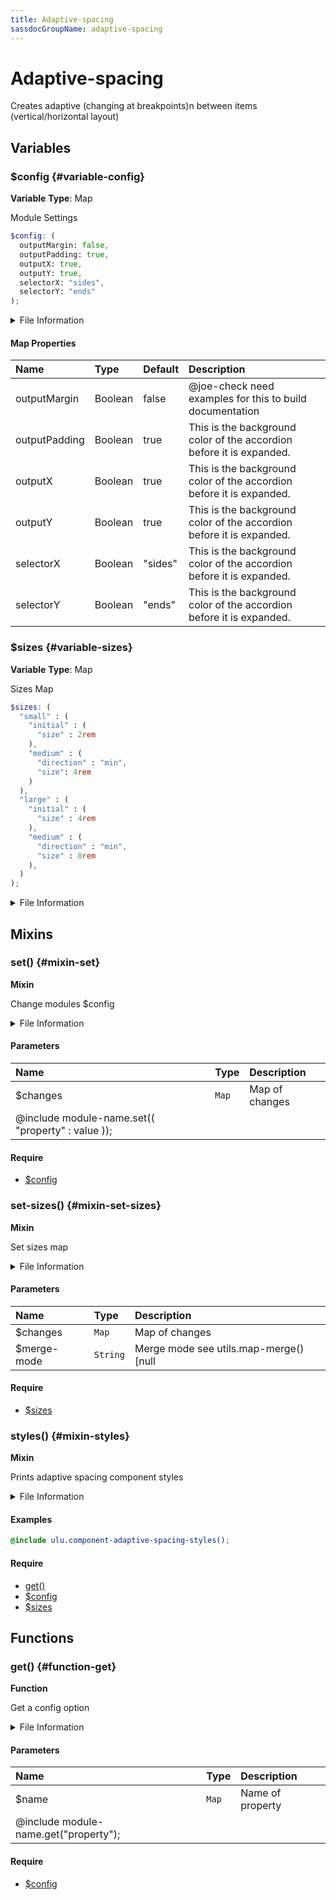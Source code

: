 ```yaml
---
title: Adaptive-spacing
sassdocGroupName: adaptive-spacing
---
```



# Adaptive-spacing

<div class="type-large">

Creates adaptive (changing at breakpoints)n between items (vertical/horizontal layout)

</div>



## Variables




<div class="sassdoc-item-header">

###  $config {#variable-config}

  <div class="sassdoc-item-header__labels">
    <span class="tag tag--primary"><strong>Variable</strong></span> <span class="tag"><strong>Type</strong>: Map</span>
  </div>

</div>

  

Module Settings
    
    

``` scss
$config: (
  outputMargin: false,
  outputPadding: true,
  outputX: true,
  outputY: true,
  selectorX: "sides",
  selectorY: "ends"
);
```
  


<details>
  <summary>File Information</summary>
  
- **File:** _adaptive-spacing.scss
- **Group:** adaptive-spacing
- **Type:** variable
- **Lines (comments):** 12-19
- **Lines (code):** 21-29

</details>

    

#### Map Properties


|Name|Type|Default|Description|
|:--|:--|:--|:--|
|outputMargin|Boolean|false|@joe-check need examples for this to build documentation|
|outputPadding|Boolean|true|This is the background color of the accordion before it is expanded.|
|outputX|Boolean|true|This is the background color of the accordion before it is expanded.|
|outputY|Boolean|true|This is the background color of the accordion before it is expanded.|
|selectorX|Boolean|"sides"|This is the background color of the accordion before it is expanded.|
|selectorY|Boolean|"ends"|This is the background color of the accordion before it is expanded.|

    


<div class="sassdoc-item-header">

###  $sizes {#variable-sizes}

  <div class="sassdoc-item-header__labels">
    <span class="tag tag--primary"><strong>Variable</strong></span> <span class="tag"><strong>Type</strong>: Map</span>
  </div>

</div>

  

Sizes Map
    
    

``` scss
$sizes: (
  "small" : (
    "initial" : (
      "size" : 2rem
    ),
    "medium" : (
      "direction" : "min",
      "size": 4rem
    )
  ),
  "large" : (
    "initial" : (
      "size" : 4rem
    ),
    "medium" : (
      "direction" : "min",
      "size" : 8rem
    ),
  )
);
```
  


<details>
  <summary>File Information</summary>
  
- **File:** _adaptive-spacing.scss
- **Group:** adaptive-spacing
- **Type:** variable
- **Lines (comments):** 31-32
- **Lines (code):** 34-53

</details>

    
  

## Mixins




<div class="sassdoc-item-header">

###  set() {#mixin-set}

  <div class="sassdoc-item-header__labels">
    <span class="tag tag--primary"><strong>Mixin</strong></span>
  </div>

</div>

  

Change modules $config
    
    


<details>
  <summary>File Information</summary>
  
- **File:** _adaptive-spacing.scss
- **Group:** adaptive-spacing
- **Type:** mixin
- **Lines (comments):** 55-57
- **Lines (code):** 59-61

</details>

    

#### Parameters


|Name|Type|Description|
|:--|:--|:--|
|$changes|`Map`|Map of changes
  @include module-name.set(( "property" : value ));|

    

#### Require

- [$config](/sass/components/accordion/#variable-config)
  


<div class="sassdoc-item-header">

###  set-sizes() {#mixin-set-sizes}

  <div class="sassdoc-item-header__labels">
    <span class="tag tag--primary"><strong>Mixin</strong></span>
  </div>

</div>

  

Set sizes map
    
    


<details>
  <summary>File Information</summary>
  
- **File:** _adaptive-spacing.scss
- **Group:** adaptive-spacing
- **Type:** mixin
- **Lines (comments):** 63-65
- **Lines (code):** 67-69

</details>

    

#### Parameters


|Name|Type|Description|
|:--|:--|:--|
|$changes|`Map`|Map of changes|
|$merge-mode|`String`|Merge mode see utils.map-merge() [null|"deep"|"overwrite"]|

    

#### Require

- [$sizes](/sass/components/adaptive-spacing/#variable-sizes)
  


<div class="sassdoc-item-header">

###  styles() {#mixin-styles}

  <div class="sassdoc-item-header__labels">
    <span class="tag tag--primary"><strong>Mixin</strong></span>
  </div>

</div>

  

Prints adaptive spacing component styles
    
    


<details>
  <summary>File Information</summary>
  
- **File:** _adaptive-spacing.scss
- **Group:** adaptive-spacing
- **Type:** mixin
- **Lines (comments):** 79-81
- **Lines (code):** 83-115

</details>

    

#### Examples

      


``` scss
@include ulu.component-adaptive-spacing-styles();
```
  

      

#### Require

- [get()](/sass/components/accordion/#function-get)
- [$config](/sass/components/accordion/#variable-config)
- [$sizes](/sass/components/adaptive-spacing/#variable-sizes)
  
  

## Functions




<div class="sassdoc-item-header">

###  get() {#function-get}

  <div class="sassdoc-item-header__labels">
    <span class="tag tag--primary"><strong>Function</strong></span>
  </div>

</div>

  

Get a config option
    
    


<details>
  <summary>File Information</summary>
  
- **File:** _adaptive-spacing.scss
- **Group:** adaptive-spacing
- **Type:** function
- **Lines (comments):** 71-73
- **Lines (code):** 75-77

</details>

    

#### Parameters


|Name|Type|Description|
|:--|:--|:--|
|$name|`Map`|Name of property
  @include module-name.get("property");|

    

#### Require

- [$config](/sass/components/accordion/#variable-config)
  
  
  